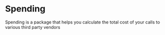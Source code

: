 # Spending

Spending is a package that helps you calculate the total cost of your calls to various third party vendors
